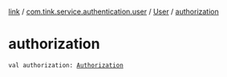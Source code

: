 [link](../../index.md) / [com.tink.service.authentication.user](../index.md) / [User](index.md) / [authorization](./authorization.md)

# authorization

`val authorization: `[`Authorization`](../-authorization/index.md)